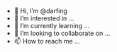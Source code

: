 - 👋 Hi, I’m @darfing
- 👀 I’m interested in ...
- 🌱 I’m currently learning ...
- 💞️ I’m looking to collaborate on ...
- 📫 How to reach me ...

<!---
darfing/darfing is a ✨ special ✨ repository because its `README.md` (this file) appears on your GitHub profile.
You can click the Preview link to take a look at your changes.
--->
